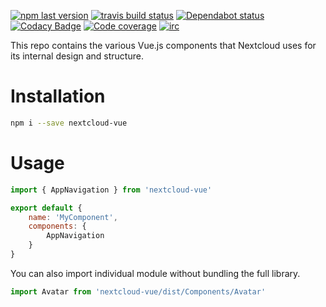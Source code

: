 [![npm last version](https://img.shields.io/npm/v/nextcloud-vue.svg?style=flat-square)](https://www.npmjs.com/package/nextcloud-vue)
[![travis build status](https://img.shields.io/travis/com/nextcloud/nextcloud-vue/master.svg?style=flat-square)](https://travis-ci.com/nextcloud/nextcloud-vue)
[![Dependabot status](https://img.shields.io/badge/Dependabot-enabled-brightgreen.svg?longCache=true&style=flat-square&logo=dependabot)](https://dependabot.com)
[![Codacy Badge](https://img.shields.io/codacy/grade/57e9764b68904cbf8f9e050c33340ab4.svg?style=flat-square)](https://app.codacy.com/app/skjnldsv/nextcloud-vue)
[![Code coverage](https://img.shields.io/codecov/c/github/nextcloud/nextcloud-vue.svg?style=flat-square)](https://codecov.io/gh/nextcloud/nextcloud-vue/)
[![irc](https://img.shields.io/badge/IRC-%23nextcloud--dev%20on%20freenode-blue.svg?style=flat-square)](https://webchat.freenode.net/?channels=nextcloud-dev)

This repo contains the various Vue.js components that Nextcloud uses for its internal design and structure.

# Installation

```bash
npm i --save nextcloud-vue
```

# Usage
```js static
import { AppNavigation } from 'nextcloud-vue'

export default {
    name: 'MyComponent',
    components: {
        AppNavigation
    }
}
```

You can also import individual module without bundling the full library.


```js static
import Avatar from 'nextcloud-vue/dist/Components/Avatar'
```

